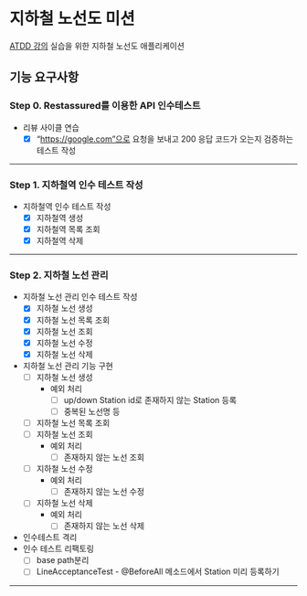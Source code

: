 # 지하철 노선도 미션
[ATDD 강의](https://edu.nextstep.camp/c/R89PYi5H) 실습을 위한 지하철 노선도 애플리케이션


## 기능 요구사항
### Step 0. Restassured를 이용한 API 인수테스트

- 리뷰 사이클 연습
    - [x]  “https://google.com”으로 요청을 보내고 200 응답 코드가 오는지 검증하는 테스트 작성

---

### Step 1. 지하철역 인수 테스트 작성

- 지하철역 인수 테스트 작성
    - [x]  지하철역 생성
    - [x]  지하철역 목록 조회
    - [x]  지하철역 삭제

---

### Step 2. 지하철 노선 관리

- 지하철 노선 관리 인수 테스트 작성
    - [x]  지하철 노선 생성
    - [x]  지하철 노선 목록 조회
    - [x]  지하철 노선 조회
    - [x]  지하철 노선 수정
    - [x]  지하철 노선 삭제
- 지하철 노선 관리 기능 구현
    - [ ]  지하철 노선 생성
        - 예외 처리
            - [ ]  up/down Station id로 존재하지 않는 Station 등록
            - [ ]  중복된 노선명 등
    - [ ]  지하철 노선 목록 조회
    - [ ]  지하철 노선 조회
        - 예외 처리
            - [ ]  존재하지 않는 노선 조회
    - [ ]  지하철 노선 수정
        - 예외 처리
            - [ ]  존재하지 않는 노선 수정
    - [ ]  지하철 노선 삭제
        - 예외 처리
            - [ ]  존재하지 않는 노선 삭제
- 인수테스트 격리
- 인수 테스트 리팩토링
    - [ ]  base path분리
    - [ ]  LineAcceptanceTest - @BeforeAll 메소드에서 Station 미리 등록하기

---
